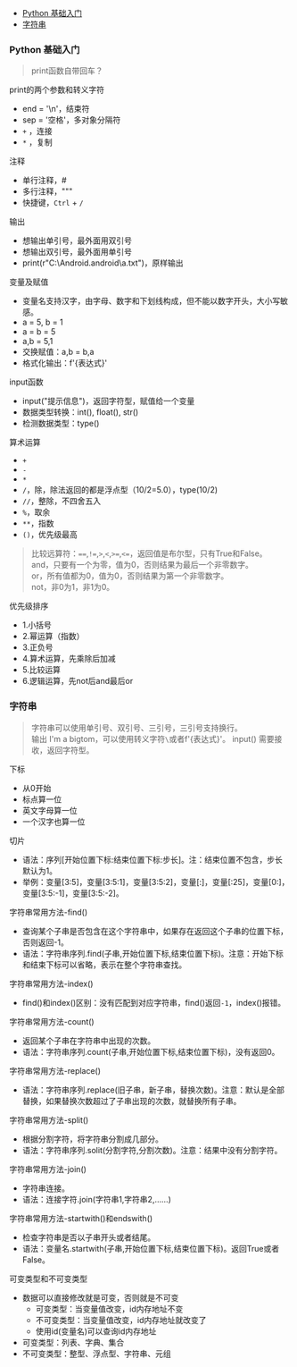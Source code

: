 <!-- TOC -->

- [Python 基础入门](#python-基础入门)
- [字符串](#字符串)

<!-- /TOC -->


### Python 基础入门
> print函数自带回车？  

print的两个参数和转义字符
- end = '\n'，结束符
- sep = '空格'，多对象分隔符
- `+` ，连接
- `*` ，复制

注释
- 单行注释，#
- 多行注释，"""
- 快捷键，`Ctrl` + `/`

输出
- 想输出单引号，最外面用双引号
- 想输出双引号，最外面用单引号
- print(r"C:\Android\.android\a.txt")，原样输出

变量及赋值
- 变量名支持汉字，由字母、数字和下划线构成，但不能以数字开头，大小写敏感。
- a = 5, b = 1
- a = b = 5
- a,b = 5,1
- 交换赋值：a,b = b,a
- 格式化输出：f'{表达式}'

input函数
- input("提示信息")，返回字符型，赋值给一个变量
- 数据类型转换：int(), float(), str()
- 检测数据类型：type()

算术运算
- `+`
- `-`
- `*`
- `/`，除，除法返回的都是浮点型（10/2=5.0），type(10/2)
- `//`，整除，不四舍五入
- `%`，取余
- `**`，指数
- `()`，优先级最高

> 比较远算符：`==`,`!=`,`>`,`<`,`>=`,`<=`，返回值是布尔型，只有True和False。   
> and，只要有一个为零，值为0，否则结果为最后一个非零数字。    
> or，所有值都为0，值为0，否则结果为第一个非零数字。  
> not，非0为1，非1为0。  

优先级排序
- 1.小括号
- 2.幂运算（指数）
- 3.正负号
- 4.算术运算，先乘除后加减
- 5.比较运算
- 6.逻辑运算，先not后and最后or


### 字符串
> 字符串可以使用单引号、双引号、三引号，三引号支持换行。   
> 输出 I'm a bigtom，可以使用转义字符`\`或者f'{表达式}'。
> input() 需要接收，返回字符型。  

下标
- 从0开始
- 标点算一位
- 英文字母算一位
- 一个汉字也算一位

切片
- 语法：序列[开始位置下标:结束位置下标:步长]。注：结束位置不包含，步长默认为1。
- 举例：变量[3:5]，变量[3:5:1]，变量[3:5:2]，变量[:]，变量[:25]，变量[0:]，变量[3:5:-1]，变量[3:5:-2]。

字符串常用方法-find()
- 查询某个子串是否包含在这个字符串中，如果存在返回这个子串的位置下标，否则返回-1。
- 语法：字符串序列.find(子串,开始位置下标,结束位置下标)。注意：开始下标和结束下标可以省略，表示在整个字符串查找。

字符串常用方法-index()
- find()和index()区别：没有匹配到对应字符串，find()返回`-1`，index()报错。

字符串常用方法-count()
- 返回某个子串在字符串中出现的次数。
- 语法：字符串序列.count(子串,开始位置下标,结束位置下标)，没有返回0。

字符串常用方法-replace()
- 语法：字符串序列.replace(旧子串，新子串，替换次数)。注意：默认是全部替换，如果替换次数超过了子串出现的次数，就替换所有子串。

字符串常用方法-split()
- 根据分割字符，将字符串分割成几部分。
- 语法：字符串序列.solit(分割字符,分割次数)。注意：结果中没有分割字符。

字符串常用方法-join()
- 字符串连接。
- 语法：连接字符.join(字符串1,字符串2,……)

字符串常用方法-startwith()和endswith()
- 检查字符串是否以子串开头或者结尾。
- 语法：变量名.startwith(子串,开始位置下标,结束位置下标)。返回True或者False。

可变类型和不可变类型
- 数据可以直接修改就是可变，否则就是不可变
  - 可变类型：当变量值改变，id内存地址不变
  - 不可变类型：当变量值改变，id内存地址就改变了
  - 使用id(变量名)可以查询id内存地址
- 可变类型：列表、字典、集合
- 不可变类型：整型、浮点型、字符串、元组



